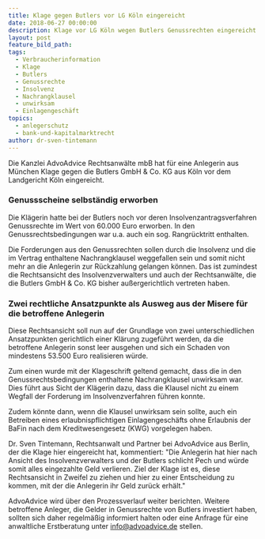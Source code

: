 ```yaml
---
title: Klage gegen Butlers vor LG Köln eingereicht
date: 2018-06-27 00:00:00
description: Klage vor LG Köln wegen Butlers Genussrechten eingereicht
layout: post
feature_bild_path:
tags:
  - Verbraucherinformation
  - Klage
  - Butlers
  - Genussrechte
  - Insolvenz
  - Nachrangklausel
  - unwirksam
  - Einlagengeschäft
topics:
  - anlegerschutz
  - bank-und-kapitalmarktrecht
author: dr-sven-tintemann
---
```


Die Kanzlei AdvoAdvice Rechtsanwälte mbB hat für eine Anlegerin aus München Klage gegen die Butlers GmbH & Co. KG aus Köln vor dem Landgericht Köln eingereicht.

### Genussscheine selbständig erworben

Die Klägerin hatte bei der Butlers noch vor deren Insolvenzantragsverfahren Genussrechte im Wert von 60.000 Euro erworben. In den Genussrechtsbedingungen war u.a. auch ein sog. Rangrücktritt enthalten.

Die Forderungen aus den Genussrechten sollen durch die Insolvenz und die im Vertrag enthaltene Nachrangklausel weggefallen sein und somit nicht mehr an die Anlegerin zur Rückzahlung gelangen können. Das ist zumindest die Rechtsansicht des Insolvenzverwalters und auch der Rechtsanwälte, die die Butlers GmbH & Co. KG bisher außergerichtlich vertreten haben.

### Zwei rechtliche Ansatzpunkte als Ausweg aus der Misere für die betroffene Anlegerin

Diese Rechtsansicht soll nun auf der Grundlage von zwei unterschiedlichen Ansatzpunkten gerichtlich einer Klärung zugeführt werden, da die betroffene Anlegerin sonst leer ausgehen und sich ein Schaden von mindestens 53.500 Euro realisieren würde.

Zum einen wurde mit der Klageschrift geltend gemacht, dass die in den Genussrechtsbedingungen enthaltene Nachrangklausel unwirksam war. Dies führt aus Sicht der Klägerin dazu, dass die Klausel nicht zu einem Wegfall der Forderung im Insolvenzverfahren führen konnte.

Zudem könnte dann, wenn die Klausel unwirksam sein sollte, auch ein Betreiben eines erlaubnispflichtigen Einlagengeschäfts ohne Erlaubnis der BaFin nach dem Kreditwesengesetz (KWG) vorgelegen haben.

Dr. Sven Tintemann, Rechtsanwalt und Partner bei AdvoAdvice aus Berlin, der die Klage hier eingereicht hat, kommentiert: "Die Anlegerin hat hier nach Ansicht des Insolvenzverwalters und der Butlers schlicht Pech und würde somit alles eingezahlte Geld verlieren. Ziel der Klage ist es, diese Rechtsansicht in Zweifel zu ziehen und hier zu einer Entscheidung zu kommen, mit der die Anlegerin ihr Geld zurück erhält."

AdvoAdvice wird über den Prozessverlauf weiter berichten. Weitere betroffene Anleger, die Gelder in Genussrechte von Butlers investiert haben, sollten sich daher regelmäßig informiert halten oder eine Anfrage für eine anwaltliche Erstberatung unter info@advoadvice.de stellen.